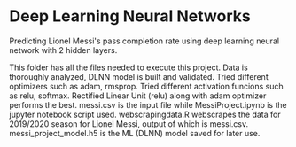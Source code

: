 
# Deep Learning Neural Networks 
Predicting Lionel Messi's pass completion rate using deep learning neural network with 2 hidden layers.  

This folder has all the files needed to execute this project. Data is thoroughly analyzed, DLNN model is built and validated. 
Tried different optimizers such as adam, rmsprop. Tried different activation funcions such as relu, softmax. 
Rectified Linear Unit (relu) along with adam optimizer performs the best. 
messi.csv is the input file while MessiProject.ipynb is the jupyter notebook script used. 
webscrapingdata.R webscrapes the data for 2019/2020 season for Lionel Messi, output of which is messi.csv. 
messi_project_model.h5 is the ML (DLNN) model saved for later use. 
